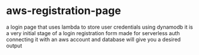 # aws-registration-page
a login page that uses lambda to store user credentials using dynamodb
it is a very initial stage of a login registration form made for serverless auth
connecting it with an aws account and database will give you a desired output
